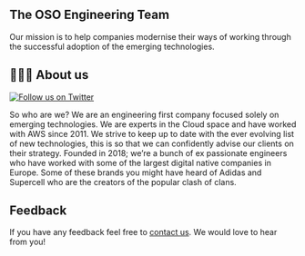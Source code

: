 ## The OSO Engineering Team

Our mission is to help companies modernise their ways of working through the successful adoption of the  emerging technologies.

## 👨🏾‍💻 About us
[![Follow us on Twitter](https://img.shields.io/badge/Follow%20us%20on%20Twitter-%40osodevops-blue)](https://twitter.com/osodevops)

So who are we? We are an engineering first company focused solely on emerging technologies. We are experts in the Cloud space and have worked with AWS since 2011. We strive to keep up to date with the ever evolving list of new technologies, this is so that we can confidently advise our clients on their strategy. Founded in 2018; we’re a bunch of ex passionate engineers who have worked with some of the largest digital native companies in Europe. Some of these brands you might have heard of Adidas and Supercell who are the creators of the popular clash of clans.

## Feedback

If you have any feedback feel free to [contact us](mailto:info@osodevops.io). We would love to hear from you!
